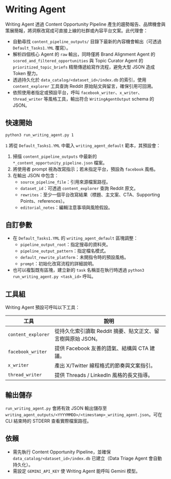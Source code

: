 # Writing Agent

Writing Agent 透過 Content Opportunity Pipeline 產生的趨勢報告、品牌機會與策展簡報，將洞察改寫成可直接上線的社群或內容平台文案。此代理會：

- 自動尋找 `content_pipeline_outputs/` 目錄下最新的內容機會輸出（可透過 `Default_Tasks1.YML` 覆寫）。
- 解析四個核心 Agent 的 `raw` 輸出，同時僅將 Brand Alignment Agent 的 `scored_and_filtered_opportunities` 與 Topic Curator Agent 的 `prioritized_topic_briefs` 精簡傳遞給寫作流程，避免大型 JSON 造成 Token 壓力。
- 透過持久化於 `data_catalog/<dataset_id>/index.db` 的索引，使用 `content_explorer` 工具查詢 Reddit 原始貼文與留言，確保引用可回溯。
- 依照使用者指定或預設平台，呼叫 `facebook_writer`、`x_writer`、`thread_writer` 等風格工具，輸出符合 `WritingAgentOutput` schema 的 JSON。

## 快速開始

```bash
python3 run_writing_agent.py 1
```

`1` 將從 `Default_Tasks1.YML` 中載入 `writing_agent_default` 範本，其預設會：

1. 掃描 `content_pipeline_outputs` 中最新的 `*_content_opportunity_pipeline.json` 檔案。
2. 將使用者 prompt 視為改寫指示；若未指定平台，預設為 `facebook` 風格。
3. 在輸出 JSON 中包含：
   - `source_pipeline_file`：引用來源檔案路徑。
   - `dataset_id`：可透過 `content_explorer` 查詢 Reddit 原文。
   - `rewrites`：至少一個平台改寫結果（標題、主文案、CTA、Supporting Points、references）。
   - `editorial_notes`：編輯注意事項與風險假設。

## 自訂參數

- 在 `Default_Tasks1.YML` 的 `writing_agent_default` 區塊調整：
  - `pipeline_output_root`：指定搜尋的資料夾。
  - `pipeline_output_pattern`：指定檔名模式。
  - `default_rewrite_platform`：未開指令時的預設風格。
  - `prompt`：初始化改寫流程的詳細說明。
- 也可以複製既有區塊，建立新的 `task` 名稱並在執行時透過 `python3 run_writing_agent.py <task_id>` 呼叫。

## 工具組

Writing Agent 預設可呼叫以下工具：

| 工具 | 說明 |
| ---- | ---- |
| `content_explorer` | 從持久化索引讀取 Reddit 摘要、貼文正文、留言樹與原始 JSON。 |
| `facebook_writer` | 提供 Facebook 友善的語氣、結構與 CTA 建議。 |
| `x_writer` | 產出 X/Twitter 線程格式的節奏與文案指引。 |
| `thread_writer` | 提供 Threads / LinkedIn 風格的長文指導。 |

## 輸出儲存

`run_writing_agent.py` 會將有效 JSON 輸出儲存至 `writing_agent_outputs/<YYYYMMDD>/<timestamp>_writing_agent.json`。可在 CLI 結束時的 STDERR 查看實際檔案路徑。

## 依賴

- 需先執行 Content Opportunity Pipeline，並確保 `data_catalog/<dataset_id>/index.db` 已建立（Data Triage Agent 會自動持久化）。
- 需設定 `GEMINI_API_KEY` 使 Writing Agent 能呼叫 Gemini 模型。
